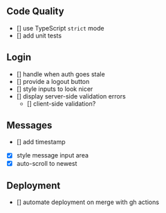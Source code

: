 ## Code Quality
* [] use TypeScript `strict` mode
* [] add unit tests

## Login
* [] handle when auth goes stale
* [] provide a logout button
* [] style inputs to look nicer
* [] display server-side validation errors
  * [] client-side validation?

## Messages
* [] add timestamp
* [x] style message input area
* [x] auto-scroll to newest

## Deployment
* [] automate deployment on merge with gh actions
